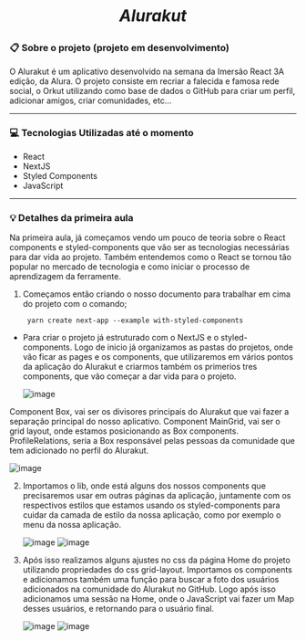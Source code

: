 # *_<p align="center">Alurakut</p>_*

### 📋 Sobre o projeto (projeto em desenvolvimento)

O Alurakut é um aplicativo desenvolvido na semana da Imersão React 3A edição, da Alura. O projeto consiste em recriar a falecida e famosa rede social, o Orkut utilizando como base de dados o GitHub para criar um perfil, adicionar amigos, criar comunidades, etc...

***

### 💻 Tecnologias Utilizadas até o momento

* React
* NextJS
* Styled Components
* JavaScript

***

### 💡 Detalhes da primeira aula

Na primeira aula, já começamos vendo um pouco de teoria sobre o React components e styled-components que vão ser as tecnologias necessárias para dar vida ao projeto. Também entendemos como o React se tornou tão popular no mercado de tecnologia e como iniciar o processo de aprendizagem da ferramente.

1. Começamos então criando o nosso documento para trabalhar em cima do projeto com o comando;

        yarn create next-app --example with-styled-components

* Para criar o projeto já estruturado com o NextJS e o styled-components. Logo de inicio já organizamos as pastas do projetos, onde vão ficar as pages e os components, que utilizaremos em vários pontos da aplicação do Alurakut e criarmos também os primerios tres components, que vão começar a dar vida para o projeto.

    ![image](https://user-images.githubusercontent.com/67201210/125686743-081372bf-2cfd-4aa9-962b-2e83512987bd.png)
    
Component Box, vai ser os divisores principais do Alurakut que vai fazer a separação principal do nosso aplicativo. Component MainGrid, vai ser o grid layout, onde estamos posicionando as Box components. ProfileRelations, seria a Box responsável pelas pessoas da comunidade que tem adicionado no perfil do Alurakut.

   ![image](https://user-images.githubusercontent.com/67201210/125687823-1e2c5ad6-5ea3-43b8-97c5-e88dd69cb197.png)

2. Importamos o lib, onde está alguns dos nossos components que precisaremos usar em outras páginas da aplicação, juntamente com os respectivos estilos que estamos usando os styled-components para cuidar da camada de estilo da nossa aplicação, como por exemplo o menu da nossa aplicação.

   ![image](https://user-images.githubusercontent.com/67201210/125688729-82dc50b8-8772-4db0-b53b-ee1492c46f15.png)
   ![image](https://user-images.githubusercontent.com/67201210/125688642-c6c720cd-3cd3-48d3-9b8b-a2f658657f36.png)
  
3. Após isso realizamos alguns ajustes no css da página Home do projeto utilizando propriedades do css grid-layout. Importamos os components e adicionamos também uma função para buscar a foto dos usuários adicionados na comunidade do Alurakut no GitHub. Logo após isso adicionamos uma sessão na Home, onde o JavaScript vai fazer um Map desses usuários, e retornando para o usuário final.

   ![image](https://user-images.githubusercontent.com/67201210/125690473-78a826df-2396-4ae2-8582-e65838cb3491.png)
   ![image](https://user-images.githubusercontent.com/67201210/125690521-cdd71bb9-3b65-4563-b541-f2f22ca1035d.png)



